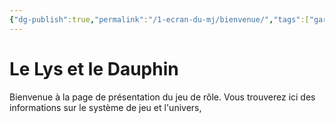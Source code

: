 ```yaml
---
{"dg-publish":true,"permalink":"/1-ecran-du-mj/bienvenue/","tags":["gardenEntry"]}
---
```



# Le Lys et le Dauphin

Bienvenue à la page de présentation du jeu de rôle. Vous trouverez ici des informations sur le système de jeu et l'univers, 


